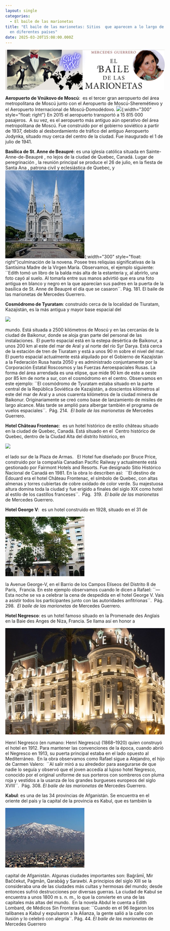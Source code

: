 ```yaml
---
layout: single
categories:
  - El baile de las marionetas
title: "El baile de las marionetas: Sitios  que aparecen a lo largo de la novela
  en diferentes países"
date: 2025-03-20T15:08:00.000Z
---
```

![](/assets/img/banner.png "El  baile de las marionetas de     Mercedes  Guerrero ")

**Aeropuerto de Vnúkovo de Moscú**:  es el tercer gran aeropuerto del área metropolitana de Moscú junto con el Aeropuerto de Moscú-Sheremétievo y el Aeropuerto Internacional de Moscú-Domodédovo. ![](/assets/img/vnúkovo.jpg){:width="300" style="float: right"} En 2015 el aeropuerto transportó a 15 815 000 pasajeros.  A su vez, es el aeropuerto más antiguo aún operativo del área metropolitana de Moscú. Fue construido por el gobierno soviético a partir de 1937, debido al desbordamiento de tráfico del antiguo Aeropuerto Jodynka, situado muy cerca del centro de la ciudad. Fue inaugurado el 1 de julio de 1941.

**Basílica de  St. Anne de Beaupré**:  es una iglesia católica situada  en Sainte-Anne-de-Beaupré , no lejos de  la ciudad de Quebec, Canadá. Lugar de peregrinación , la reunión principal se produce el 26 de julio, en la fiesta de Santa Ana , patrona civil y eclesiástica de Quebec, y ![](/assets/img/basílica-de-st.-anne-de-beaupré.jpg){:width="300" style="float: right"}culminación de la novena. Posee tres reliquias significativas de la Santísima Madre de la Virgen María. Observamos, el ejemplo siguiente:  ´´Edith tomó un libro de la balda más alta de la estantería y, al abrirlo, una foto cayó al suelo. Al tomarla entre sus manos advirtió que era una foto antigua en blanco y negro en la que aparecían sus padres en la puerta de la basílica de  St. Anne de Beaupré el día que se casaron´´.  Pág. 181.   El baile de las marionetas de Mercedes Guerrero.


**Cosmódromo de Tyuratam**: construido cerca de la localidad de Tiuratam, Kazajistán, es la más antigua y mayor base espacial del 

![](/assets/img/cosmódromo-de-tyuratam.png)

mundo. Está situada a 2500 kilómetros de Moscú y en las cercanías
de la ciudad de  Baikonur, donde se aloja gran parte del personal de
las instalaciones.  El puerto espacial está en la estepa desértica de Baikonur, a unos 200 km al este del mar de Aral y al norte del río Syr Darya. Está cerca de la estación de tren de Tiuratam y está a unos 90 m sobre el nivel del mar. El puerto espacial actualmente está alquilado por el Gobierno de Kazajistán a la Federación Rusa hasta 2050 y es
administrado conjuntamente por la Corporación Estatal Roscosmos y las Fuerzas Aeroespaciales Rusas. La forma del área arrendada es una elipse, que mide 90 km de este a oeste por 85 km de norte a sur, con el cosmódromo en el centro. Observamos en este ejemplo: ´´El cosmódromo de Tyuratam estaba situado en la parte central de la República Soviética de Kazajistán, a doscientos kilómetros al este del mar de Aral y a unos cuarenta kilómetros de la ciudad minera de Baikonur. Originariamente se creó como base de lanzamiento
de misiles de largo alcance. Más tarde se amplió para albergar también el programa de vuelos espaciales´´.  Pág. 214.  *El
baile de las marionetas* de Mercedes Guerrero.


**Hotel Château Frontenac**:  es un hotel histórico de estilo château
situado en la ciudad de Quebec, Canadá. Está situado en el  Centro histórico de Quebec, dentro de la Ciudad Alta del distrito histórico, en 

![](/assets/img/hotel-château-frontenac.jpg)

el lado sur de la Plaza de Armas.   El Hotel fue diseñado por Bruce
Price, construido por la compañía Canadian Pacific Railway y actualmente está gestionado por Fairmont Hotels and Resorts. Fue designado Sitio Histórico Nacional de Canadá en 1981. En la obra lo describen así:  ´´El destino de Édouard era el hotel Château
Frontenac, el símbolo de Quebec, con altas almenas y torres cubiertas de cobre oxidado de color verde. Su majestuosa altura domina toda la ciudad y fue erigido a finales del siglo XIX como hotel al estilo de los castillos franceses´´.  Pág.  319.  *El baile de las marionetas* de Mercedes
Guerrero.



**Hotel George V**:  es un hotel construido en 1928, situado en el 31 de 

![](/assets/img/hotel-george-v.jpg)

la Avenue George-V, en el Barrio de los Campos Elíseos del Distrito 8 de París,  Francia. En este ejemplo observamos cuando le dicen a Rafael: ´´—Esta noche se va a celebrar la cena de despedida en el hotel George V. Vais a asistir todos los participantes junto con las autoridades anfitrionas´´.  Pág. 298.  *El baile de las marionetas* de Mercedes Guerrero.


**Hotel Negresco**: es un hotel famoso situado en la Promenade des Anglais​ en la Baie des Anges de Niza, Francia. Se llama así en honor a 

![](/assets/img/hotel-negresco.jpg)

Henri Negresco (en rumano: Henri Negrescu)​ (1868–1920) quien
construyó el hotel en 1912. Para mantener las convenciones de la época, cuando abrió el Negresco en 1913, su puerta principal estaba en el lado opuesto al Mediterráneo.  En la obra observamos como
Rafael sigue a Alejandro, el hijo de Carmen Valero:  ´´Al salir miró a su alrededor para asegurarse de que nadie lo seguía y observó que el joven accedía al lujoso hotel Negresco, conocido por el original
uniforme de sus porteros con sombreros con pluma roja y
vestidos a la usanza de los grandes burgueses europeos del siglo XVIII´´.  Pág. 308. *El baile de las marionetas* de Mercedes Guerrero.



**Kabul**: es una de las 34 provincias de Afganistán. Se encuentra en el oriente del país y la capital de la provincia es Kabul, que es también la 

![](/assets/img/kabul.jpg)

capital de Afganistán. Algunas ciudades importantes son: Baġrāmī,
Mir Baččekut, Paġmān, Qarabāġ y Sarawbi. A principios del siglo XIII se la consideraba una de las ciudades más cultas y hermosas del mundo; desde entonces sufrió destrucciones por diversas guerras. La ciudad de Kabul se encuentra a unos 1800 m s. n. m., lo que la convierte en una de las capitales más altas del mundo.  En la novela Abdul le cuenta a Edith Lombard, de Médicos Sin Fronteras que: ´´Cuando en el 96 llegaron los talibanes a Kabul y expulsaron a la Alianza, la gente salió a la calle con ilusión y lo celebró con alegría´´. Pág. 44. *El baile de las marionetas* de Mercedes Guerrero
